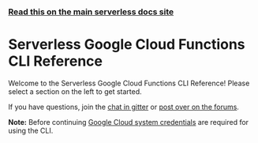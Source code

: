 <!--
title: Serverless - Google Cloud Functions - CLI Reference
menuText: CLI Reference
layout: Doc
-->

<!-- DOCS-SITE-LINK:START automatically generated  -->

### [Read this on the main serverless docs site](https://www.serverless.com/framework/docs/providers/google/cli-reference/)

<!-- DOCS-SITE-LINK:END -->

# Serverless Google Cloud Functions CLI Reference

Welcome to the Serverless Google Cloud Functions CLI Reference! Please select a section on the left to get started.

If you have questions, join the [chat in gitter](https://gitter.im/serverless/serverless) or [post over on the forums](http://forum.serverless.com/).

**Note:** Before continuing [Google Cloud system credentials](../guide/credentials.md) are required for using the CLI.
